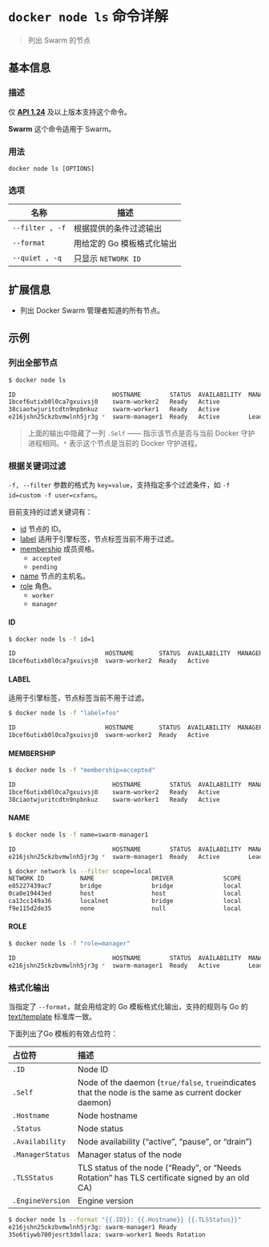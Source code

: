 # `docker node ls` 命令详解

> 列出 Swarm 的节点

## 基本信息

### 描述

仅 [**API 1.24**](https://docs.docker.com/engine/api/v1.30/) 及以上版本支持这个命令。

**Swarm** 这个命令适用于 Swarm。

### 用法

```
docker node ls [OPTIONS]
```

### 选项

| 名称 | 描述 |
| ---- | ---- |
| `--filter , -f` | 根据提供的条件过滤输出 |
| `--format` | 用给定的 Go 模板格式化输出 |
| `--quiet , -q` | 只显示 `NETWORK ID` |

## 扩展信息

- 列出 Docker Swarm 管理者知道的所有节点。

## 示例

### 列出全部节点

```bash
$ docker node ls

ID                           HOSTNAME        STATUS  AVAILABILITY  MANAGER STATUS
1bcef6utixb0l0ca7gxuivsj0    swarm-worker2   Ready   Active
38ciaotwjuritcdtn9npbnkuz    swarm-worker1   Ready   Active
e216jshn25ckzbvmwlnh5jr3g *  swarm-manager1  Ready   Active        Leader
```

> 上面的输出中隐藏了一列 `.Self` —— 指示该节点是否与当前 Docker 守护进程相同。`*` 表示这个节点是当前的 Docker 守护进程。

### 根据关键词过滤

`-f, --filter` 参数的格式为 `key=value`，支持指定多个过滤条件，如 `-f id=custom -f user=cxfans`。

目前支持的过滤关键词有：

- [id](#id) 节点的 ID。
- [label](#label) 适用于引擎标签，节点标签当前不用于过滤。
- [membership](#membership) 成员资格。
    - `accepted`
    - `pending`
- [name](#name) 节点的主机名。
- [role](#role) 角色。
    - `worker`
    - `manager`

#### ID

```bash
$ docker node ls -f id=1

ID                         HOSTNAME       STATUS  AVAILABILITY  MANAGER STATUS
1bcef6utixb0l0ca7gxuivsj0  swarm-worker2  Ready   Active
```

#### LABEL

适用于引擎标签，节点标签当前不用于过滤。

```bash
$ docker node ls -f "label=foo"

ID                         HOSTNAME       STATUS  AVAILABILITY  MANAGER STATUS
1bcef6utixb0l0ca7gxuivsj0  swarm-worker2  Ready   Active
```

#### MEMBERSHIP

```bash
$ docker node ls -f "membership=accepted"

ID                           HOSTNAME        STATUS  AVAILABILITY  MANAGER STATUS
1bcef6utixb0l0ca7gxuivsj0    swarm-worker2   Ready   Active
38ciaotwjuritcdtn9npbnkuz    swarm-worker1   Ready   Active
```

#### NAME

```bash
$ docker node ls -f name=swarm-manager1

ID                           HOSTNAME        STATUS  AVAILABILITY  MANAGER STATUS
e216jshn25ckzbvmwlnh5jr3g *  swarm-manager1  Ready   Active        Leader
```

```bash
$ docker network ls --filter scope=local
NETWORK ID          NAME                DRIVER              SCOPE
e85227439ac7        bridge              bridge              local
0ca0e19443ed        host                host                local
ca13cc149a36        localnet            bridge              local
f9e115d2de35        none                null                local
```

#### ROLE

```bash
$ docker node ls -f "role=manager"

ID                           HOSTNAME        STATUS  AVAILABILITY  MANAGER STATUS
e216jshn25ckzbvmwlnh5jr3g *  swarm-manager1  Ready   Active        Leader
```

### 格式化输出

当指定了 `--format`，就会用给定的 Go 模板格式化输出，支持的规则与 Go 的 [text/template](http://golang.org/pkg/text/template/) 标准库一致。

下面列出了Go 模板的有效占位符：

| 占位符 | 描述 |
| :-------------- | :-------------- |
| `.ID` | Node ID |
| `.Self` | Node of the daemon (`true/false`, `true`indicates that the node is the same as current docker daemon) |
| `.Hostname` | Node hostname |
| `.Status` | Node status |
| `.Availability` | Node availability (“active”, “pause”, or “drain”) |
| `.ManagerStatus` | Manager status of the node |
| `.TLSStatus` | TLS status of the node (“Ready”, or “Needs Rotation” has TLS certificate signed by an old CA) |
| `.EngineVersion` | Engine version |

```bash
$ docker node ls --format "{{.ID}}: {{.Hostname}} {{.TLSStatus}}"
e216jshn25ckzbvmwlnh5jr3g: swarm-manager1 Ready
35o6tiywb700jesrt3dmllaza: swarm-worker1 Needs Rotation
```
